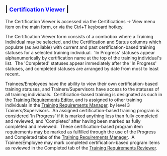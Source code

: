 | <font size="4" color="#0000FF"><b>Certification Viewer</b></font> |
-----

The Certification Viewer is accessed via the Certifications -&gt; View menu item on the main form, or via the Ctrl+T keyboard hotkey.

The Certification Viewer form consists of a combobox where a Training Individual may be selected, and the Certification and Status columns which populate (as available) with current and past certification-based training statuses for a selected training individual.&nbsp; 'In Progress' statuses appear alphanumerically by certification name at the top of the training individual's list.&nbsp; The 'Completed' statuses appear immediately after the 'In Progress' statuses, and completed statuses are arranged by date from most to least recent.

Trainees/Employees have the ability to view their own certification-based training statuses, and Trainers/Supervisors have access to the statuses of all training individuals.&nbsp; Certification-based training is designated as such in the [Training Requirements Editor](<tdedit.md>), and is assigned to other training individuals in the [Training Requirements Manager](<tdmanage.md>), by level 3 Trainers/Supervisors.&nbsp; An assigned certification-based training program is considered 'In Progress' if it is marked anything less than fully completed and reviewed, and 'Completed' after having been marked as fully completed and reviewed.&nbsp; These certification-based program item requirements may be marked as fulfilled through the use of the Progress and Completed tabs of the [Training Requirements Manager](<tdmanage.md>).&nbsp; A Trainee/Employee may mark completed certification-based program items as reviewed in the Completed tab of the [Training Requirements Reviewer](<tdreview.md>).